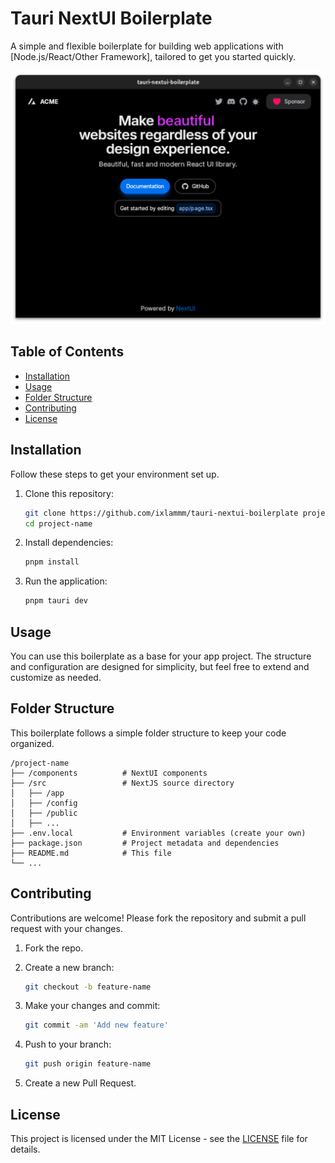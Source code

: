 # Tauri NextUI Boilerplate

A simple and flexible boilerplate for building web applications with [Node.js/React/Other Framework], tailored to get you started quickly.

![App Screenshot](./screenshot.png)

## Table of Contents

- [Installation](#installation)
- [Usage](#usage)
- [Folder Structure](#folder-structure)
- [Contributing](#contributing)
- [License](#license)

## Installation

Follow these steps to get your environment set up.

1. Clone this repository:
   ```bash
   git clone https://github.com/ixlammm/tauri-nextui-boilerplate project-name
   cd project-name
   ```

2. Install dependencies:
   ```bash
   pnpm install
   ```

3. Run the application:
   ```bash
   pnpm tauri dev
   ```

## Usage

You can use this boilerplate as a base for your app project. The structure and configuration are designed for simplicity, but feel free to extend and customize as needed.

## Folder Structure

This boilerplate follows a simple folder structure to keep your code organized.

```plaintext
/project-name
├── /components          # NextUI components
├── /src                 # NextJS source directory
│   ├── /app            
│   ├── /config         
│   ├── /public          
│   ├── ...          
├── .env.local           # Environment variables (create your own)
├── package.json         # Project metadata and dependencies
├── README.md            # This file
└── ...
```

## Contributing

Contributions are welcome! Please fork the repository and submit a pull request with your changes.

1. Fork the repo.
2. Create a new branch:
   ```bash
   git checkout -b feature-name
   ```

3. Make your changes and commit:
   ```bash
   git commit -am 'Add new feature'
   ```

4. Push to your branch:
   ```bash
   git push origin feature-name
   ```

5. Create a new Pull Request.

## License

This project is licensed under the MIT License - see the [LICENSE](LICENSE) file for details.
